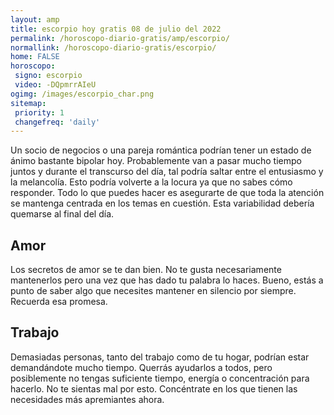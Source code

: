 ```yaml
---
layout: amp
title: escorpio hoy gratis 08 de julio del 2022 
permalink: /horoscopo-diario-gratis/amp/escorpio/
normallink: /horoscopo-diario-gratis/escorpio/
home: FALSE
horoscopo:
 signo: escorpio
 video: -DQpmrrAIeU
ogimg: /images/escorpio_char.png
sitemap:
 priority: 1
 changefreq: 'daily'
---
```



Un socio de negocios o una pareja romántica podrían tener un estado de ánimo bastante bipolar hoy. Probablemente van a pasar mucho tiempo juntos y durante el transcurso del día, tal podría saltar entre el entusiasmo y la melancolía. Esto podría volverte a la locura ya que no sabes cómo responder. Todo lo que puedes hacer es asegurarte de que toda la atención se mantenga centrada en los temas en cuestión. Esta variabilidad debería quemarse al final del día.

## Amor

Los secretos de amor se te dan bien. No te gusta necesariamente mantenerlos pero una vez que has dado tu palabra lo haces. Bueno, estás a punto de saber algo que necesites mantener en silencio por siempre. Recuerda esa promesa.

## Trabajo

Demasiadas personas, tanto del trabajo como de tu hogar, podrían estar demandándote mucho tiempo. Querrás ayudarlos a todos, pero posiblemente no tengas suficiente tiempo, energía o concentración para hacerlo. No te sientas mal por esto. Concéntrate en los que tienen las necesidades más apremiantes ahora.